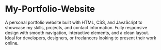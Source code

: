 # My-Portfolio-Website
A personal portfolio website built with HTML, CSS, and JavaScript to showcase my skills, projects, and contact information. Fully responsive design with smooth navigation, interactive elements, and a clean layout. Ideal for developers, designers, or freelancers looking to present their work online.
